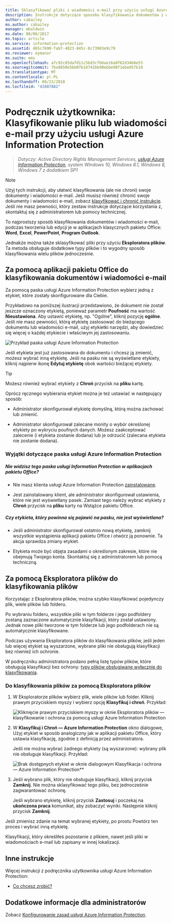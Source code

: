```yaml
---
title: Sklasyfikować pliki i wiadomości e-mail przy użyciu usługi Azure Information Protection
description: Instrukcje dotyczące sposobu klasyfikowania dokumentów i wiadomości e-mail.
author: cabailey
ms.author: cabailey
manager: mbaldwin
ms.date: 08/06/2017
ms.topic: article
ms.service: information-protection
ms.assetid: d65c7690-fab7-4823-845c-8c73903e9c79
ms.reviewer: eymanor
ms.suite: ems
ms.openlocfilehash: a7c92c85dafd11c5bd3cfb6ae16a0f62d34b6e53
ms.sourcegitcommit: 7ba9850e5bb07b14741bb90ebbe98f1ebe057b10
ms.translationtype: MT
ms.contentlocale: pl-PL
ms.lasthandoff: 08/23/2018
ms.locfileid: "42807882"
---
```

# <a name="user-guide-classify-a-file-or-email-by-using-azure-information-protection"></a>Podręcznik użytkownika: Klasyfikowanie pliku lub wiadomości e-mail przy użyciu usługi Azure Information Protection

>*Dotyczy: Active Directory Rights Management Services, [usługi Azure Information Protection](https://azure.microsoft.com/pricing/details/information-protection), system Windows 10, Windows 8.1, Windows 8, Windows 7 z dodatkiem SP1*

> [!NOTE]
> Użyj tych instrukcji, aby ułatwić klasyfikowania (ale nie chroni) swoje dokumenty i wiadomości e-mail. Jeśli musisz również chronić swoje dokumenty i wiadomości e-mail, zobacz [klasyfikować i chronić instrukcje](client-classify-protect.md). Jeśli nie masz pewności, który zestaw instrukcje dotyczące korzystania z, skontaktuj się z administratorem lub pomocy technicznej.

To najprostszy sposób klasyfikowania dokumentów i wiadomości e-mail, podczas tworzenia lub edycji je w aplikacjach klasycznych pakietu Office: **Word**, **Excel**, **PowerPoint**,  **Program Outlook**. 

Jednakże można także sklasyfikować pliki przy użyciu **Eksploratora plików**. Ta metoda obsługuje dodatkowe typy plików i to wygodny sposób klasyfikowania wielu plików jednocześnie. 

## <a name="using-office-apps-to-classify-your-documents-and-emails"></a>Za pomocą aplikacji pakietu Office do klasyfikowania dokumentów i wiadomości e-mail

Za pomocą paska usługi Azure Information Protection wybierz jedną z etykiet, które zostały skonfigurowane dla Ciebie. 

Przykładowo na poniższej ilustracji przedstawiono, że dokument nie został jeszcze oznaczony etykietą, ponieważ parametr **Poufność** ma wartość **Nieustawiona**. Aby ustawić etykietę, np. "Ogólne", kliknij pozycję **ogólne**. Jeśli nie masz pewności, którą etykietę zastosować do bieżącego dokumentu lub wiadomości e-mail, użyj etykietki narzędzi, aby dowiedzieć się więcej o każdej etykiecie i właściwym jej zastosowaniu. 

![Przykład paska usługi Azure Information Protection](../media/info-protect-bar-not-set-callout.png)

Jeśli etykieta jest już zastosowana do dokumentu i chcesz ją zmienić, możesz wybrać inną etykietę. Jeśli na pasku nie są wyświetlane etykiety, kliknij najpierw ikonę **Edytuj etykietę** obok wartości bieżącej etykiety.

> [!TIP]
> Możesz również wybrać etykiety z **Chroń** przycisk na **pliku** kartę.

Oprócz ręcznego wybierania etykiet można je też ustawiać w następujący sposób:

- Administrator skonfigurował etykietę domyślną, którą można zachować lub zmienić.

- Administrator skonfigurował zalecane monity o wybór określonej etykiety po wykryciu poufnych danych. Możesz zaakceptować zalecenie (i etykieta zostanie dodana) lub je odrzucić (zalecana etykieta nie zostanie dodana).

### <a name="exceptions-for-the-azure-information-protection-bar"></a>Wyjątki dotyczące paska usługi Azure Information Protection 

##### <a name="dont-see-this-information-protection-bar-in-your-office-apps"></a>Nie widzisz tego paska usługi Information Protection w aplikacjach pakietu Office?

- Nie masz klienta usługi Azure Information Protection [zainstalowane](install-client-app.md).

- Jest zainstalowany klient, ale administrator skonfigurował ustawienia, które nie jest wyświetlany pasek. Zamiast tego należy wybrać etykiety z **Chroń** przycisk na **pliku** karty na Wstążce pakietu Office. 

##### <a name="is-the-label-that-you-expect-to-see-not-displayed-on-the-bar"></a>Czy etykieta, który powinna się pojawić na pasku, nie jest wyświetlana? 

- Jeśli administrator skonfigurował ostatnio nową etykietę, zamknij wszystkie wystąpienia aplikacji pakietu Office i otwórz ją ponownie. Ta akcja sprawdza zmiany etykiet.

- Etykieta może być objęta zasadami o określonym zakresie, które nie obejmują Twojego konta. Skontaktuj się z administratorem lub pomocą techniczną.


## <a name="using-file-explorer-to-classify-files"></a>Za pomocą Eksploratora plików do klasyfikowania plików

Korzystając z Eksploratora plików, można szybko klasyfikować pojedynczy plik, wiele plików lub folderu. 

Po wybraniu folderu, wszystkie pliki w tym folderze i jego podfoldery zostaną zaznaczone automatycznie klasyfikacji, który został ustawiony. Jednak nowe pliki tworzone w tym folderze lub jego podfolderach nie są automatycznie klasyfikowane.

Podczas używania Eksploratora plików do klasyfikowania plików, jeśli jeden lub więcej etykiet są wyszarzone, wybrane pliki nie obsługują klasyfikacji bez również ich ochronie.

W podręczniku administratora podano pełną listę typów plików, które obsługują klasyfikacji bez ochrony: [typy plików obsługiwane wyłącznie do klasyfikowania](client-admin-guide-file-types.md#file-types-supported-for-classification-only).

### <a name="to-classify-a-file-by-using-file-explorer"></a>Do klasyfikowania plików za pomocą Eksploratora plików

1. W Eksploratorze plików wybierz plik, wiele plików lub folder. Kliknij prawym przyciskiem myszy i wybierz opcję **Klasyfikuj i chroń**. Przykład:
    
    ![Kliknięcie prawym przyciskiem myszy w oknie Eksploratora plików — klasyfikowanie i ochrona za pomocą usługi Azure Information Protection](../media/right-click-classify-protect-folder.png)

2. W **Klasyfikuj i Chroń — Azure Information Protection** okno dialogowe, Użyj etykiet w sposób analogiczny jak w aplikacji pakietu Office, który ustawia klasyfikację, zgodnie z definicją przez administratora. 
    
    Jeśli nie można wybrać żadnego etykiety (są wyszarzone): wybrany plik nie obsługuje klasyfikacji. Przykład:
    
    ![Brak dostępnych etykiet w oknie dialogowym Klasyfikacja i ochrona — Azure Information Protection**](../media/info-protect-dialog-labels-dimmed.png)

3. Jeśli wybrano plik, który nie obsługuje klasyfikacji, kliknij przycisk **Zamknij**. Nie można sklasyfikować tego pliku, bez jednocześnie zagwarantować ochronę.
    
    Jeśli wybrano etykietę, kliknij przycisk **Zastosuj** i poczekaj na **ukończona praca** komunikat, aby zobaczyć wyniki. Następnie kliknij przycisk **Zamknij**.

Jeśli zmienisz zdanie na temat wybranej etykiety, po prostu Powtórz ten proces i wybrać inną etykietę.

Klasyfikacji, który określiłeś pozostanie z plikiem, nawet jeśli pliki w wiadomościach e-mail lub zapisany w innej lokalizacji. 
## <a name="other-instructions"></a>Inne instrukcje
Więcej instrukcji z podręcznika użytkownika usługi Azure Information Protection:

- [Co chcesz zrobić?](client-user-guide.md#what-do-you-want-to-do)

## <a name="additional-information-for-administrators"></a>Dodatkowe informacje dla administratorów    
Zobacz [Konfigurowanie zasad usługi Azure Information Protection](../configure-policy.md).

